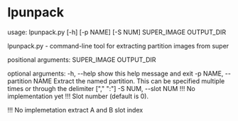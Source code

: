 # lpunpack

usage: lpunpack.py [-h] [-p NAME] [-S NUM] SUPER_IMAGE OUTPUT_DIR

lpunpack.py - command-line tool for extracting partition images from super

positional arguments:
  SUPER_IMAGE
  OUTPUT_DIR

optional arguments:
  -h, --help            show this help message and exit
  -p NAME, --partition NAME
                        Extract the named partition. This can be specified
                        multiple times or through the delimiter ["," ":"]
  -S NUM, --slot NUM    !!! No implementation yet !!! Slot number (default is 0).

!!! No implemetation extract A and B slot index
